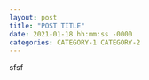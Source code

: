 ```yaml
---
layout: post
title: "POST TITLE"
date: 2021-01-18 hh:mm:ss -0000
categories: CATEGORY-1 CATEGORY-2
---
```


sfsf
